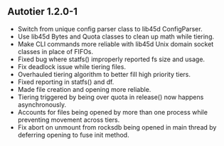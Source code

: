 ## Autotier 1.2.0-1

* Switch from unique config parser class to lib45d ConfigParser.
* Use lib45d Bytes and Quota classes to clean up math while tiering.
* Make CLI commands more reliable with lib45d Unix domain socket classes in place of FIFOs.
* Fixed bug where statfs() improperly reported fs size and usage.
* Fix deadlock issue while tiering files.
* Overhauled tiering algorithm to better fill high priority tiers.
* Fixed reporting in statfs() and df.
* Made file creation and opening more reliable.
* Tiering triggered by being over quota in release() now happens asynchronously.
* Accounts for files being opened by more than one process while preventing movement across tiers.
* Fix abort on unmount from rocksdb being opened in main thread by deferring opening to fuse init method.